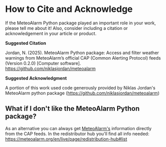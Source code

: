 # How to Cite and Acknowledge

If the MeteoAlarm Python package played an important role in your work, please tell me about it! Also, consider including a citation or acknowledgement in your article or product.

**Suggested Citation**

Jordan, N. (2025). MeteoAlarm Python package: Access and filter weather warnings from MeteoAlarm’s official CAP (Common Alerting Protocol) feeds (Version 0.2.0) [Computer software]. https://github.com/niklasjordan/meteoalarm

**Suggested Acknowledgment**

A portion of this work used code generously provided by Niklas Jordan's MeteoAlarm python package (https://github.com/niklasjordan/meteoalarm)

## What if I don't like the MeteoAlarm Python package?

As an alternative you can always get [MeteoAlarm's](https://meteoalarm.org/en/live/) information directly from the CAP feeds. In the redistributor hub you'll find all info needed: https://meteoalarm.org/en/live/page/redistribution-hub#list